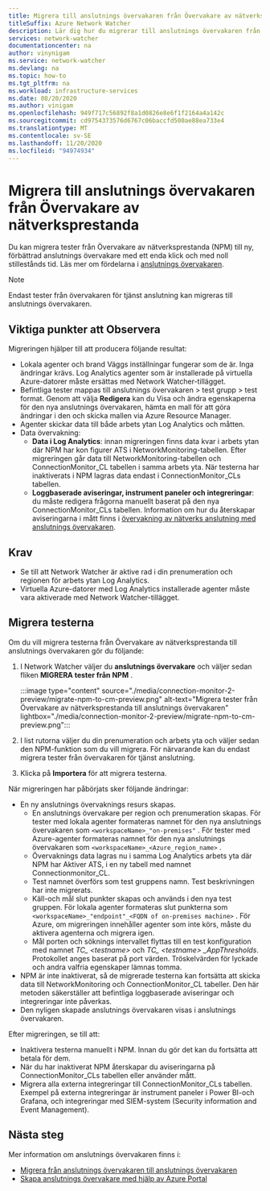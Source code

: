 ```yaml
---
title: Migrera till anslutnings övervakaren från Övervakare av nätverksprestanda
titleSuffix: Azure Network Watcher
description: Lär dig hur du migrerar till anslutnings övervakaren från Övervakare av nätverksprestanda.
services: network-watcher
documentationcenter: na
author: vinynigam
ms.service: network-watcher
ms.devlang: na
ms.topic: how-to
ms.tgt_pltfrm: na
ms.workload: infrastructure-services
ms.date: 08/20/2020
ms.author: vinigam
ms.openlocfilehash: 949f717c56892f8a1d0826e8e6f1f2164a4a142c
ms.sourcegitcommit: cd9754373576d6767c06baccfd500ae88ea733e4
ms.translationtype: MT
ms.contentlocale: sv-SE
ms.lasthandoff: 11/20/2020
ms.locfileid: "94974934"
---
```

# <a name="migrate-to-connection-monitor-from-network-performance-monitor"></a>Migrera till anslutnings övervakaren från Övervakare av nätverksprestanda

Du kan migrera tester från Övervakare av nätverksprestanda (NPM) till ny, förbättrad anslutnings övervakare med ett enda klick och med noll stillestånds tid. Läs mer om fördelarna i [anslutnings övervakaren](./connection-monitor-overview.md).

>[!NOTE]
> Endast tester från övervakaren för tjänst anslutning kan migreras till anslutnings övervakaren.
>

## <a name="key-points-to-note"></a>Viktiga punkter att Observera

Migreringen hjälper till att producera följande resultat:

* Lokala agenter och brand Väggs inställningar fungerar som de är. Inga ändringar krävs. Log Analytics agenter som är installerade på virtuella Azure-datorer måste ersättas med Network Watcher-tillägget.
* Befintliga tester mappas till anslutnings övervakaren > test grupp > test format. Genom att välja **Redigera** kan du Visa och ändra egenskaperna för den nya anslutnings övervakaren, hämta en mall för att göra ändringar i den och skicka mallen via Azure Resource Manager.
* Agenter skickar data till både arbets ytan Log Analytics och måtten.
* Data övervakning:
   * **Data i Log Analytics**: innan migreringen finns data kvar i arbets ytan där NPM har kon figurer ATS i NetworkMonitoring-tabellen. Efter migreringen går data till NetworkMonitoring-tabellen och ConnectionMonitor_CL tabellen i samma arbets yta. När testerna har inaktiverats i NPM lagras data endast i ConnectionMonitor_CLs tabellen.
   * **Loggbaserade aviseringar, instrument paneler och integreringar**: du måste redigera frågorna manuellt baserat på den nya ConnectionMonitor_CLs tabellen. Information om hur du återskapar aviseringarna i mått finns i [övervakning av nätverks anslutning med anslutnings övervakaren](./connection-monitor-overview.md#metrics-in-azure-monitor).
    
## <a name="prerequisites"></a>Krav

* Se till att Network Watcher är aktive rad i din prenumeration och regionen för arbets ytan Log Analytics.
* Virtuella Azure-datorer med Log Analytics installerade agenter måste vara aktiverade med Network Watcher-tillägget.

## <a name="migrate-the-tests"></a>Migrera testerna

Om du vill migrera testerna från Övervakare av nätverksprestanda till anslutnings övervakaren gör du följande:

1. I Network Watcher väljer du **anslutnings övervakare** och väljer sedan fliken **MIGRERA tester från NPM** . 

    :::image type="content" source="./media/connection-monitor-2-preview/migrate-npm-to-cm-preview.png" alt-text="Migrera tester från Övervakare av nätverksprestanda till anslutnings övervakaren" lightbox="./media/connection-monitor-2-preview/migrate-npm-to-cm-preview.png":::
    
1. I list rutorna väljer du din prenumeration och arbets yta och väljer sedan den NPM-funktion som du vill migrera. För närvarande kan du endast migrera tester från övervakaren för tjänst anslutning.  
1. Klicka på **Importera** för att migrera testerna.

När migreringen har påbörjats sker följande ändringar: 
* En ny anslutnings övervaknings resurs skapas.
   * En anslutnings övervakare per region och prenumeration skapas. För tester med lokala agenter formateras namnet för den nya anslutnings övervakaren som `<workspaceName>_"on-premises"` . För tester med Azure-agenter formateras namnet för den nya anslutnings övervakaren som `<workspaceName>_<Azure_region_name>` .
   * Övervaknings data lagras nu i samma Log Analytics arbets yta där NPM har Aktiver ATS, i en ny tabell med namnet Connectionmonitor_CL. 
   * Test namnet överförs som test gruppens namn. Test beskrivningen har inte migrerats.
   * Käll-och mål slut punkter skapas och används i den nya test gruppen. För lokala agenter formateras slut punkterna som `<workspaceName>_"endpoint"_<FQDN of on-premises machine>` . För Azure, om migreringen innehåller agenter som inte körs, måste du aktivera agenterna och migrera igen.
   * Mål porten och söknings intervallet flyttas till en test konfiguration med namnet *TC_ \<testname>* och *TC_ \<testname> _AppThresholds*. Protokollet anges baserat på port värden. Tröskelvärden för lyckade och andra valfria egenskaper lämnas tomma.
* NPM är inte inaktiverat, så de migrerade testerna kan fortsätta att skicka data till NetworkMonitoring och ConnectionMonitor_CL tabeller. Den här metoden säkerställer att befintliga loggbaserade aviseringar och integreringar inte påverkas.
* Den nyligen skapade anslutnings övervakaren visas i anslutnings övervakaren.

Efter migreringen, se till att:
* Inaktivera testerna manuellt i NPM. Innan du gör det kan du fortsätta att betala för dem. 
* När du har inaktiverat NPM återskapar du aviseringarna på ConnectionMonitor_CLs tabellen eller använder mått. 
* Migrera alla externa integreringar till ConnectionMonitor_CLs tabellen. Exempel på externa integreringar är instrument paneler i Power BI-och Grafana, och integreringar med SIEM-system (Security information and Event Management).


## <a name="next-steps"></a>Nästa steg

Mer information om anslutnings övervakaren finns i:
* [Migrera från anslutnings övervakaren till anslutnings övervakaren](/azure/network-watcher/migrate-to-connection-monitor-from-connection-monitor-classic)
* [Skapa anslutnings övervakare med hjälp av Azure Portal](./connection-monitor-create-using-portal.md)
